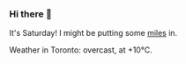### Hi there :wave:

It's Saturday! I might be putting some [miles](https://www.strava.com/athletes/889963) in.

Weather in Toronto: overcast, at +10°C.
